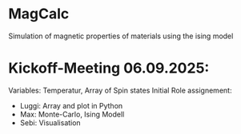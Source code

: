 # MagCalc
Simulation of magnetic properties of materials using the ising model

# Kickoff-Meeting  06.09.2025:
Variables: Temperatur, Array of Spin states
Initial Role assignement:
- Luggi: Array and plot in Python
- Max: Monte-Carlo, Ising Modell
- Sebi: Visualisation
